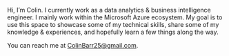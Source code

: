 Hi, I’m Colin. I currently work as a data analytics & business intelligence engineer. I mainly work within the Microsoft Azure ecosystem. My goal is to use this space to showcase some of my technical skills, share some of my knowledge & experiences, and hopefully learn a few things along the way. 

You can reach me at ColinBarr25@gmail.com.

<!---
colinjbarr/colinjbarr is a ✨ special ✨ repository because its `README.md` (this file) appears on your GitHub profile.
You can click the Preview link to take a look at your changes.
--->
